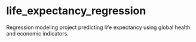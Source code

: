 # life_expectancy_regression
Regression modeling project predicting life expectancy using global health and economic indicators.

